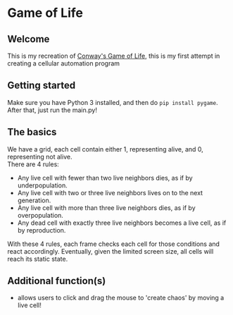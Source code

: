 # Game of Life

## Welcome
This is my recreation of [Conway's Game of Life](https://en.wikipedia.org/wiki/Conway%27s_Game_of_Life), this is my first
attempt in creating a cellular automation program

## Getting started
Make sure you have Python 3 installed, and then do `pip install pygame`. After that, just run the main.py!

## The basics
We have a grid, each cell contain either 1, representing alive, and 0, representing not alive.\
There are 4 rules:
- Any live cell with fewer than two live neighbors dies, as if by underpopulation.
- Any live cell with two or three live neighbors lives on to the next generation.
- Any live cell with more than three live neighbors dies, as if by overpopulation.
- Any dead cell with exactly three live neighbors becomes a live cell, as if by reproduction.

With these 4 rules, each frame checks each cell for those conditions and react accordingly.
Eventually, given the limited screen size, all cells will reach its static state.

## Additional function(s)
- allows users to click and drag the mouse to 'create chaos' by moving a live cell!